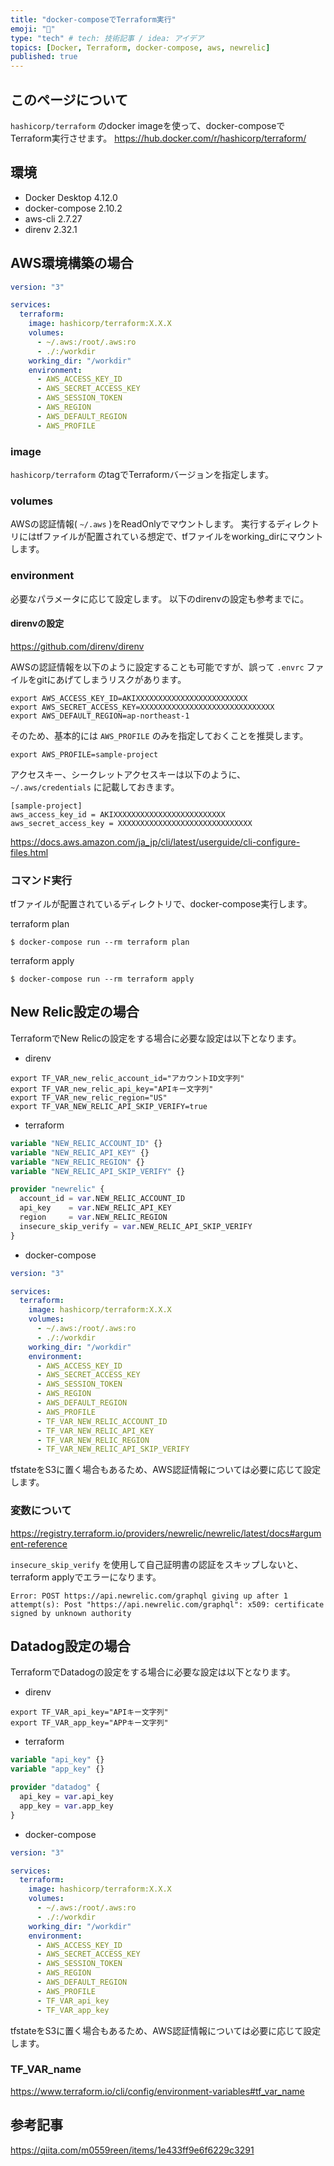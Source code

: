 ```yaml
---
title: "docker-composeでTerraform実行"
emoji: "👋"
type: "tech" # tech: 技術記事 / idea: アイデア
topics: [Docker, Terraform, docker-compose, aws, newrelic]
published: true
---
```

## このページについて
`hashicorp/terraform` のdocker imageを使って、docker-composeでTerraform実行させます。
https://hub.docker.com/r/hashicorp/terraform/

## 環境
- Docker Desktop 4.12.0
- docker-compose 2.10.2
- aws-cli 2.7.27
- direnv 2.32.1

## AWS環境構築の場合

```:docker-compose.yaml
version: "3"

services:
  terraform:
    image: hashicorp/terraform:X.X.X
    volumes:
      - ~/.aws:/root/.aws:ro
      - ./:/workdir
    working_dir: "/workdir"
    environment:
      - AWS_ACCESS_KEY_ID
      - AWS_SECRET_ACCESS_KEY
      - AWS_SESSION_TOKEN
      - AWS_REGION
      - AWS_DEFAULT_REGION
      - AWS_PROFILE
```

### image
`hashicorp/terraform` のtagでTerraformバージョンを指定します。

### volumes
AWSの認証情報( `~/.aws` )をReadOnlyでマウントします。
実行するディレクトリにはtfファイルが配置されている想定で、tfファイルをworking_dirにマウントします。

### environment
必要なパラメータに応じて設定します。
以下のdirenvの設定も参考までに。

#### direnvの設定

https://github.com/direnv/direnv

AWSの認証情報を以下のように設定することも可能ですが、誤って `.envrc` ファイルをgitにあげてしまうリスクがあります。

```:.envrc
export AWS_ACCESS_KEY_ID=AKIXXXXXXXXXXXXXXXXXXXXXXXXX
export AWS_SECRET_ACCESS_KEY=XXXXXXXXXXXXXXXXXXXXXXXXXXXXXX
export AWS_DEFAULT_REGION=ap-northeast-1
```

そのため、基本的には `AWS_PROFILE` のみを指定しておくことを推奨します。

```:.envrc
export AWS_PROFILE=sample-project
```

アクセスキー、シークレットアクセスキーは以下のように、 `~/.aws/credentials` に記載しておきます。

```:~/.aws/credentials
[sample-project]
aws_access_key_id = AKIXXXXXXXXXXXXXXXXXXXXXXXXX
aws_secret_access_key = XXXXXXXXXXXXXXXXXXXXXXXXXXXXXX
```

https://docs.aws.amazon.com/ja_jp/cli/latest/userguide/cli-configure-files.html

### コマンド実行
tfファイルが配置されているディレクトリで、docker-compose実行します。

terraform plan

```
$ docker-compose run --rm terraform plan
```

terraform apply

```
$ docker-compose run --rm terraform apply
```

## New Relic設定の場合

TerraformでNew Relicの設定をする場合に必要な設定は以下となります。

- direnv

```:.envrc
export TF_VAR_new_relic_account_id="アカウントID文字列"
export TF_VAR_new_relic_api_key="APIキー文字列"
export TF_VAR_new_relic_region="US"
export TF_VAR_NEW_RELIC_API_SKIP_VERIFY=true
```

- terraform

```:provider.tf
variable "NEW_RELIC_ACCOUNT_ID" {}
variable "NEW_RELIC_API_KEY" {}
variable "NEW_RELIC_REGION" {}
variable "NEW_RELIC_API_SKIP_VERIFY" {}

provider "newrelic" {
  account_id = var.NEW_RELIC_ACCOUNT_ID
  api_key    = var.NEW_RELIC_API_KEY
  region     = var.NEW_RELIC_REGION
  insecure_skip_verify = var.NEW_RELIC_API_SKIP_VERIFY
}
```

- docker-compose

```:docker-compose.yaml
version: "3"

services:
  terraform:
    image: hashicorp/terraform:X.X.X
    volumes:
      - ~/.aws:/root/.aws:ro
      - ./:/workdir
    working_dir: "/workdir"
    environment:
      - AWS_ACCESS_KEY_ID
      - AWS_SECRET_ACCESS_KEY
      - AWS_SESSION_TOKEN
      - AWS_REGION
      - AWS_DEFAULT_REGION
      - AWS_PROFILE
      - TF_VAR_NEW_RELIC_ACCOUNT_ID
      - TF_VAR_NEW_RELIC_API_KEY
      - TF_VAR_NEW_RELIC_REGION
      - TF_VAR_NEW_RELIC_API_SKIP_VERIFY
```

tfstateをS3に置く場合もあるため、AWS認証情報については必要に応じて設定します。

### 変数について

https://registry.terraform.io/providers/newrelic/newrelic/latest/docs#argument-reference

`insecure_skip_verify` を使用して自己証明書の認証をスキップしないと、terraform applyでエラーになります。

```
Error: POST https://api.newrelic.com/graphql giving up after 1 attempt(s): Post "https://api.newrelic.com/graphql": x509: certificate signed by unknown authority
```

## Datadog設定の場合

TerraformでDatadogの設定をする場合に必要な設定は以下となります。

- direnv

```:.envrc
export TF_VAR_api_key="APIキー文字列"
export TF_VAR_app_key="APPキー文字列"
```

- terraform

```:provider.tf
variable "api_key" {}
variable "app_key" {}

provider "datadog" {
  api_key = var.api_key
  app_key = var.app_key
}
```

- docker-compose

```:docker-compose.yaml
version: "3"

services:
  terraform:
    image: hashicorp/terraform:X.X.X
    volumes:
      - ~/.aws:/root/.aws:ro
      - ./:/workdir
    working_dir: "/workdir"
    environment:
      - AWS_ACCESS_KEY_ID
      - AWS_SECRET_ACCESS_KEY
      - AWS_SESSION_TOKEN
      - AWS_REGION
      - AWS_DEFAULT_REGION
      - AWS_PROFILE
      - TF_VAR_api_key
      - TF_VAR_app_key
```

tfstateをS3に置く場合もあるため、AWS認証情報については必要に応じて設定します。

### TF_VAR_name

https://www.terraform.io/cli/config/environment-variables#tf_var_name

## 参考記事

https://qiita.com/m0559reen/items/1e433ff9e6f6229c3291